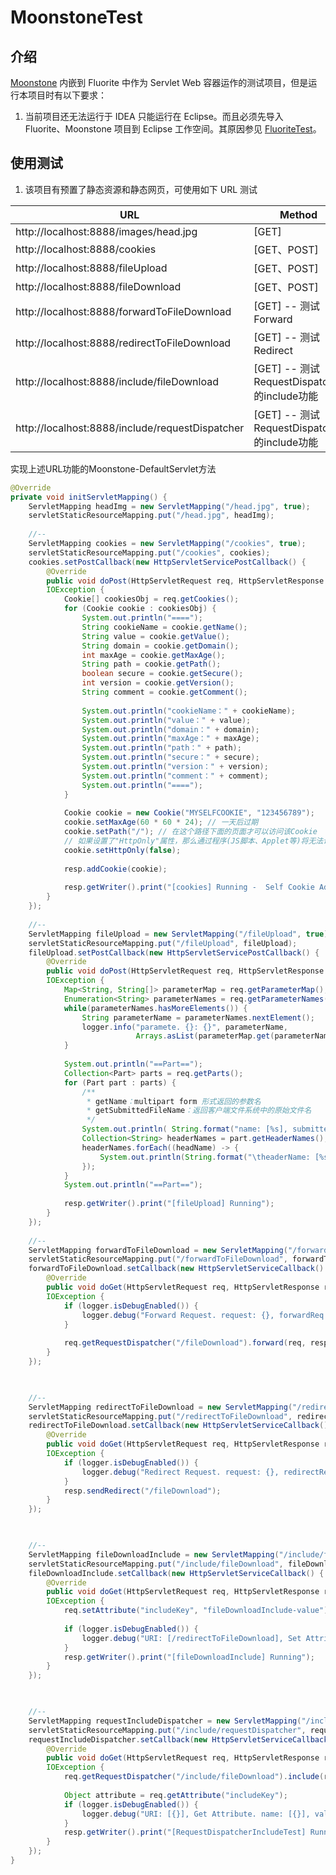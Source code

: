 # MoonstoneTest

## 介绍

[Moonstone](https://gitee.com/azurite_y/Moonstone) 内嵌到 Fluorite 中作为 Servlet Web 容器运作的测试项目，但是运行本项目时有以下要求：

1. 当前项目还无法运行于 IDEA 只能运行在 Eclipse。而且必须先导入 Fluorite、Moonstone 项目到 Eclipse 工作空间。其原因参见 [FluoriteTest](https://gitee.com/azurite_y/FluoriteTest)。

## 使用测试

1. 该项目有预置了静态资源和静态网页，可使用如下 URL 测试

| URL                                             | Method                                      |
| ----------------------------------------------- | ------------------------------------------- |
| http://localhost:8888/images/head.jpg           | [GET]                                       |
| http://localhost:8888/cookies                   | [GET、POST]                                 |
| http://localhost:8888/fileUpload                | [GET、POST]                                 |
| http://localhost:8888/fileDownload              | [GET、POST]                                 |
| http://localhost:8888/forwardToFileDownload     | [GET] -- 测试Forward                        |
| http://localhost:8888/redirectToFileDownload    | [GET] -- 测试Redirect                       |
| http://localhost:8888/include/fileDownload      | [GET] -- 测试RequestDispatcher的include功能 |
| http://localhost:8888/include/requestDispatcher | [GET] -- 测试RequestDispatcher的include功能 |


实现上述URL功能的Moonstone-DefaultServlet方法


```java
@Override
private void initServletMapping() {
    ServletMapping headImg = new ServletMapping("/head.jpg", true);
	servletStaticResourceMapping.put("/head.jpg", headImg);
		
	//--
	ServletMapping cookies = new ServletMapping("/cookies", true);
	servletStaticResourceMapping.put("/cookies", cookies);
	cookies.setPostCallback(new HttpServletServicePostCallback() {
		@Override
		public void doPost(HttpServletRequest req, HttpServletResponse resp) throws ServletException,
	    IOException {
			Cookie[] cookiesObj = req.getCookies();
			for (Cookie cookie : cookiesObj) {
				System.out.println("====");
				String cookieName = cookie.getName();
				String value = cookie.getValue();
				String domain = cookie.getDomain();
				int maxAge = cookie.getMaxAge();
				String path = cookie.getPath();
				boolean secure = cookie.getSecure();
				int version = cookie.getVersion();
				String comment = cookie.getComment();
	
				System.out.println("cookieName：" + cookieName);
				System.out.println("value：" + value);
				System.out.println("domain：" + domain);
				System.out.println("maxAge：" + maxAge);
				System.out.println("path：" + path);
				System.out.println("secure：" + secure);
				System.out.println("version：" + version);
				System.out.println("comment：" + comment);
				System.out.println("====");
			}
	
			Cookie cookie = new Cookie("MYSELFCOOKIE", "123456789");
			cookie.setMaxAge(60 * 60 * 24); // 一天后过期
			cookie.setPath("/"); // 在这个路径下面的页面才可以访问该Cookie
			// 如果设置了"HttpOnly"属性，那么通过程序(JS脚本、Applet等)将无法访问该Cookie
	        cookie.setHttpOnly(false);  
	        
			resp.addCookie(cookie);
	
			resp.getWriter().print("[cookies] Running -  Self Cookie Add");				
		}
	});
		
	//--
	ServletMapping fileUpload = new ServletMapping("/fileUpload", true);
	servletStaticResourceMapping.put("/fileUpload", fileUpload);
	fileUpload.setPostCallback(new HttpServletServicePostCallback() {
		@Override
		public void doPost(HttpServletRequest req, HttpServletResponse resp) throws ServletException,
	    IOException {
			Map<String, String[]> parameterMap = req.getParameterMap();
			Enumeration<String> parameterNames = req.getParameterNames();
			while(parameterNames.hasMoreElements()) {
				String parameterName = parameterNames.nextElement();
				logger.info("paramete. {}: {}", parameterName, 
	                        Arrays.asList(parameterMap.get(parameterName) ));
			}
				
			System.out.println("==Part==");
			Collection<Part> parts = req.getParts();
			for (Part part : parts) {
				/**
				 * getName：multipart form 形式返回的参数名
				 * getSubmittedFileName：返回客户端文件系统中的原始文件名
				 */
				System.out.println( String.format("name: [%s], submittedFileName: [%s], size: [%s], contentType：[%s]", part.getName(), part.getSubmittedFileName(), part.getSize(), part.getContentType()) );
				Collection<String> headerNames = part.getHeaderNames();
				headerNames.forEach((headName) -> {
					System.out.println(String.format("\theaderName: [%s], headValue: [%s]", headName, part.getHeaders(headName)));
				});
			}
			System.out.println("==Part==");
			
			resp.getWriter().print("[fileUpload] Running");				
		}
	});
		
	//--
	ServletMapping forwardToFileDownload = new ServletMapping("/forwardToFileDownload");
	servletStaticResourceMapping.put("/forwardToFileDownload", forwardToFileDownload);
	forwardToFileDownload.setCallback(new HttpServletServiceCallback() {
		@Override
		public void doGet(HttpServletRequest req, HttpServletResponse resp) throws ServletException,
	    IOException {
			if (logger.isDebugEnabled()) {
				logger.debug("Forward Request. request: {}, forwardReq: {}", req.getRequestURI(), "/fileDownload");
			}
	
			req.getRequestDispatcher("/fileDownload").forward(req, resp);				
		}
	});


​		
	//--
	ServletMapping redirectToFileDownload = new ServletMapping("/redirectToFileDownload");
	servletStaticResourceMapping.put("/redirectToFileDownload", redirectToFileDownload);
	redirectToFileDownload.setCallback(new HttpServletServiceCallback() {
		@Override
		public void doGet(HttpServletRequest req, HttpServletResponse resp) throws ServletException,
	    IOException {
			if (logger.isDebugEnabled()) {
				logger.debug("Redirect Request. request: {}, redirectReq: {}", req.getRequestURI(), "/fileDownload");
			}
			resp.sendRedirect("/fileDownload");				
		}
	});


​		
	//--
	ServletMapping fileDownloadInclude = new ServletMapping("/include/fileDownload");
	servletStaticResourceMapping.put("/include/fileDownload", fileDownloadInclude);
	fileDownloadInclude.setCallback(new HttpServletServiceCallback() {
		@Override
		public void doGet(HttpServletRequest req, HttpServletResponse resp) throws ServletException, 
	    IOException {
			req.setAttribute("includeKey", "fileDownloadInclude-value");
				
			if (logger.isDebugEnabled()) {
				logger.debug("URI: [/redirectToFileDownload], Set Attribute: [includeKey]");
			}
			resp.getWriter().print("[fileDownloadInclude] Running");				
		}
	});


​		
	//--
	ServletMapping requestIncludeDispatcher = new ServletMapping("/include/requestDispatcher");
	servletStaticResourceMapping.put("/include/requestDispatcher", requestIncludeDispatcher);
	requestIncludeDispatcher.setCallback(new HttpServletServiceCallback() {
		@Override
		public void doGet(HttpServletRequest req, HttpServletResponse resp) throws ServletException, 
	    IOException {
			req.getRequestDispatcher("/include/fileDownload").include(req, resp);
				
			Object attribute = req.getAttribute("includeKey");
			if (logger.isDebugEnabled()) {
				logger.debug("URI: [{}], Get Attribute. name: [{}], value: [{}]", req.getRequestURI(), "includeKey", attribute);
			}
			resp.getWriter().print("[RequestDispatcherIncludeTest] Running");				
		}
	});
}
```
